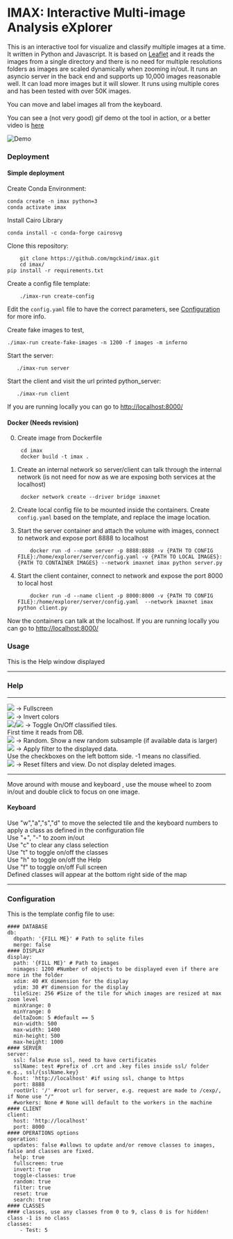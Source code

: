 # IMAX: Interactive Multi-image Analysis eXplorer

This is an interactive tool for visualize and classify multiple images at a time. It written in Python and Javascript. It is based on [Leaflet](https://leafletjs.com/) and it reads the images from a single directory and there is no need for multiple resolutions folders as images are scaled dynamically when zooming in/out. It runs an asyncio server in the back end and supports up 10,000 images reasonable well. It can load more images but it will slower. It runs using multiple cores and has been tested with over 50K images.

You can move and label images all from the keyboard.

You can see a (not very good) gif demo ot the tool in action, or a better video is [here](https://vimeo.com/319571639)

![Demo](demo/demo.gif)

### Deployment

#### Simple deployment

Create Conda Environment:

    conda create -n imax python=3
    conda activate imax
  
Install Cairo Library

    conda install -c conda-forge cairosvg

Clone this repository:

		git clone https://github.com/mgckind/imax.git
		cd imax/
    pip install -r requirements.txt

Create a config file template:

		./imax-run create-config

Edit the `config.yaml` file to have the correct parameters, see [Configuration](#Configuration) for more info.

Create fake images to test, 

    ./imax-run create-fake-images -n 1200 -f images -m inferno



Start the server:

	   ./imax-run server

Start the client and visit the url printed python_server:

	   ./imax-run client

If you are running locally you can go to [http://localhost:8000/](http://localhost:8000/)

#### Docker (Needs revision)

0. Create image from Dockerfile

        cd imax
        docker build -t imax .

1. Create an internal network so server/client can talk through the internal network (is not need for now as we are exposing both services at the localhost)

        docker network create --driver bridge imaxnet

2. Create local config file to be mounted inside the containers. Create `config.yaml` based on the template, and replace the image location.

3. Start the server container and attach the volume with images, connect to network and expose port 8888 to localhost

           docker run -d --name server -p 8888:8888 -v {PATH TO CONFIG FILE}:/home/explorer/server/config.yaml -v {PATH TO LOCAL IMAGES}:{PATH TO CONTAINER IMAGES} --network imaxnet imax python server.py

4. Start the client container, connect to network and expose the port 8000 to local host

           docker run -d --name client -p 8000:8000 -v {PATH TO CONFIG FILE}:/home/explorer/server/config.yaml  --network imaxnet imax python client.py

Now the containers can talk at the localhost. 
If you are running locally you can go to [http://localhost:8000/](http://localhost:8000/)


### Usage

This is the Help window displayed


----

<h3>Help</h3> <hr><span><img src="icons/fa-square-o.png"/> -&gt; Fullscreen</span> <br><span><img src="icons/fa-star-half-o.png"/> -&gt; Invert colors</span> <br><span><img src="icons/fa-eye.png"/>/<img src="icons/fa-eye-slash.png"/> -&gt; Toggle On/Off classified tiles. <br>First time it reads from DB.</span> <br> <span><img src="icons/fa-random.png"/> -&gt; Random. Show a new random subsample (if available data is larger)</span> <br><span><img src="icons/fa-filter.png"/> -&gt; Apply filter to the displayed data.</span> <br> Use the checkboxes on the left bottom side. -1 means no classified. <br><span><img src="icons/fa-refresh.png"/> -&gt; Reset filters and view. Do not display deleted images.</span> <br> <hr><p> Move around with mouse and keyboard , use the mouse wheel to zoom in/out and double click to focus on one image.</p><h4> Keyboard </h4>Use "w","a","s","d" to move the selected tile and the keyboard numbers to apply a class as defined in the configuration file <br>Use "+", "-" to zoom in/out <br> Use "c" to clear any class selection <br> Use "t" to toggle on/off the classes <br>Use "h" to toggle on/off the Help<br> Use "f" to toggle on/off Full screen <br>Defined classes will appear at the bottom right side of the map

----

### Configuration

This is the template config file to use:

```
#### DATABASE
db:
  dbpath: '{FILL ME}' # Path to sqlite files
  merge: false
#### DISPLAY
display:
  path: '{FILL ME}' # Path to images
  nimages: 1200 #Number of objects to be displayed even if there are more in the folder
  xdim: 40 #X dimension for the display
  ydim: 30 #Y dimension for the display
  tileSize: 256 #Size of the tile for which images are resized at max zoom level
  minXrange: 0
  minYrange: 0
  deltaZoom: 5 #default == 5
  min-width: 500
  max-width: 1400
  min-height: 500
  max-height: 1000
#### SERVER
server:
  ssl: false #use ssl, need to have certificates
  sslName: test #prefix of .crt and .key files inside ssl/ folder e.g., ssl/{sslName.key}
  host: 'http://localhost' #if using ssl, change to https
  port: 8888
  rootUrl: '/' #root url for server, e.g. request are made to /cexp/, if None use "/"
  #workers: None # None will default to the workers in the machine
#### CLIENT
client:
  host: 'http://localhost'
  port: 8000
#### OPERATIONS options
operation:
  updates: false #allows to update and/or remove classes to images, false and classes are fixed.
  help: true
  fullscreen: true
  invert: true
  toggle-classes: true
  random: true
  filter: true
  reset: true
  search: true
#### CLASSES
#### classes, use any classes from 0 to 9, class 0 is for hidden! class -1 is no class
classes:
    - Test: 5
```
